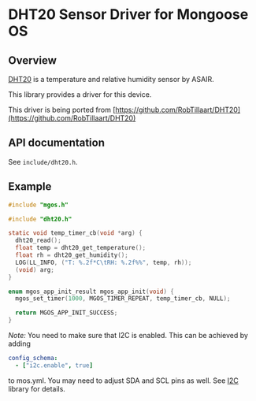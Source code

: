 # DHT20 Sensor Driver for Mongoose OS

## Overview

[DHT20](https://cdn.sparkfun.com/assets/8/a/1/5/0/DHT20.pdf) is a temperature and relative humidity sensor by ASAIR.

This library provides a driver for this device.

This driver is being ported from [https://github.com/RobTillaart/DHT20](https://github.com/RobTillaart/DHT20)

## API documentation

See `include/dht20.h`.

## Example


```c
#include "mgos.h"

#include "dht20.h"

static void temp_timer_cb(void *arg) {
  dht20_read();
  float temp = dht20_get_temperature();
  float rh = dht20_get_humidity();
  LOG(LL_INFO, ("T: %.2f*C\tRH: %.2f%%", temp, rh));
  (void) arg;
}

enum mgos_app_init_result mgos_app_init(void) {
  mgos_set_timer(1000, MGOS_TIMER_REPEAT, temp_timer_cb, NULL);

  return MGOS_APP_INIT_SUCCESS;
}
```

_Note:_ You need to make sure that I2C is enabled. This can be achieved by adding
```yaml
config_schema:
  - ["i2c.enable", true]
```
to mos.yml. You may need to adjust SDA and SCL pins as well.
See [I2C](https://github.com/mongoose-os-libs/i2c) library for details.
